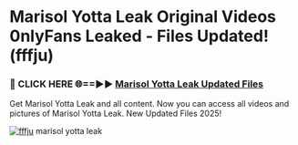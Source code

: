 # Marisol Yotta Leak Original Videos 0nlyFans Leaked - Files Updated! (fffju)

<h3>🔴 CLICK HERE 🌐==►► <a href="https://tinyurl.com/4seja8ks" rel="nofollow">Marisol Yotta Leak Updated Files</a></h3>

Get Marisol Yotta Leak and all content. Now you can access all videos and pictures of Marisol Yotta Leak. New Updated Files 2025!

[![fffju](https://i.imgur.com/EWjZXRe.gif)](https://tinyurl.com/4seja8ks)
marisol yotta leak